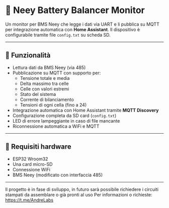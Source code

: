 # 🔋 Neey Battery Balancer Monitor

Un monitor per BMS Neey che legge i dati via UART e li pubblica su MQTT per integrazione automatica con **Home Assistant**. Il dispositivo è configurabile tramite file `config.txt` su scheda SD.

---

## 🚀 Funzionalità

- Lettura dati da BMS Neey (via 485)
- Pubblicazione su MQTT con supporto per:
  - Tensione totale e media
  - Delta massimo tra celle
  - Celle con valori estremi
  - Stato del sistema
  - Corrente di bilanciamento
  - Tensioni di ogni cella (fino a 24)
- Integrazione automatica con Home Assistant tramite **MQTT Discovery**
- Configurazione completa da SD card (`config.txt`)
- LED di errore lampeggiante in caso di file mancante
- Riconnessione automatica a WiFi e MQTT

---

## 🧰 Requisiti hardware

- ESP32 Wroom32
- Una card micro-SD
- Connessione WiFi
- BMS Neey (modificato con interfaccia 485)

---
Il progetto è in fase di sviluppo, in futuro sarà possibile richiedere i circuiti stampati da assemblare o già pronti al uso
Per informazioni o richieste: https://t.me/AndreLabs
